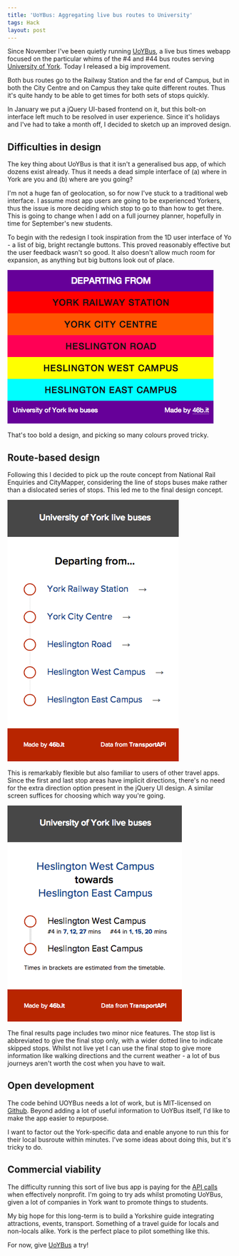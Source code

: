 ```yaml
---
title: 'UoYBus: Aggregating live bus routes to University'
tags: Hack
layout: post
---
```

Since November I've been quietly running [UoYBus](http://uoyb.us), a live bus times webapp focused on the particular whims of the \#4 and \#44 bus routes serving [University of York](http://york.ac.uk). Today I released a big improvement.
<!--more-->

Both bus routes go to the Railway Station and the far end of Campus, but in both the City Centre and on Campus they take quite different routes. Thus it's quite handy to be able to get times for both sets of stops quickly.

In January we put a jQuery UI-based frontend on it, but this bolt-on interface left much to be resolved in user experience. Since it's holidays and I've had to take a month off, I decided to sketch up an improved design.

## Difficulties in design
The key thing about UoYBus is that it isn't a generalised bus app, of which dozens exist already. Thus it needs a dead simple interface of (a) where in York are you and (b) where are you going?

I'm not a huge fan of geolocation, so for now I've stuck to a traditional web interface. I assume most app users are going to be experienced Yorkers, thus the issue is more deciding which stop to go to than how to get there. This is going to change when I add on a full journey planner, hopefully in time for September's new students.

To begin with the redesign I took inspiration from the 1D user interface of Yo - a list of big, bright rectangle buttons. This proved reasonably effective but the user feedback wasn't so good. It also doesn't allow much room for expansion, as anything but big buttons look out of place.

![](/assets/writing/uoybus-yo.png)

That's too bold a design, and picking so many colours proved tricky.

## Route-based design

Following this I decided to pick up the route concept from National Rail Enquiries and CityMapper, considering the line of stops buses make rather than a dislocated series of stops. This led me to the final design concept.

![](/assets/writing/uoybus-home.png)

This is remarkably flexible but also familiar to users of other travel apps. Since the first and last stop areas have implicit directions, there's no need for the extra direction option present in the jQuery UI design. A similar screen suffices for choosing which way you're going.

![](/assets/writing/uoybus-result.png)

The final results page includes two minor nice features. The stop list is abbreviated to give the final stop only, with a wider dotted line to indicate skipped stops. Whilst not live yet I can use the final stop to give more information like walking directions and the current weather - a lot of bus journeys aren't worth the cost when you have to wait.

## Open development

The code behind UOYBus needs a lot of work, but is MIT-licensed on [Github](https://github.com/46bit/uoybus). Beyond adding a lot of useful information to UoYBus itself, I'd like to make the app easier to repurpose.

I want to factor out the York-specific data and enable anyone to run this for their local busroute within minutes. I've some ideas about doing this, but it's tricky to do.

## Commercial viability

The difficulty running this sort of live bus app is paying for the [API calls](http://transportapi.com) when effectively nonprofit. I'm going to try ads whilst promoting UoYBus, given a lot of companies in York want to promote things to students.

My big hope for this long-term is to build a Yorkshire guide integrating attractions, events, transport. Something of a travel guide for locals and non-locals alike. York is the perfect place to pilot something like this.

For now, give [UoYBus](http://uoyb.us) a try!
